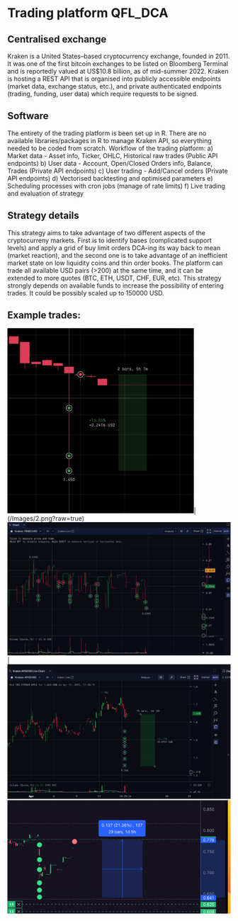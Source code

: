 # Trading platform QFL_DCA

## Centralised exchange
Kraken is a United States–based cryptocurrency exchange, founded in 2011. It was one of the first bitcoin exchanges to be listed on Bloomberg Terminal and is reportedly valued at US$10.8 billion, as of mid-summer 2022.
Kraken is hosting a REST API that is organised into publicly accessible endpoints (market data, exchange status, etc.), and private authenticated endpoints (trading, funding, user data) which require requests to be signed.

## Software
The entirety of the trading platform is been set up in R. There are no available libraries/packages in R to manage Kraken API, so everything needed to be coded from scratch.
Workflow of the trading platform:
a) Market data - Asset info, Ticker, OHLC, Historical raw trades (Public API endpoints) b) User data - Account, Open/Closed Orders info, Balance, Trades (Private API endpoints) c) User trading - Add/Cancel orders (Private API endpoints)
d) Vectorised backtesting and optimised parameters
e) Scheduling processes with cron jobs (manage of rate limits)
f) Live trading and evaluation of strategy

## Strategy details
This strategy aims to take advantage of two different aspects of the cryptocurreny markets. First is to identify bases (complicated support levels) and apply a grid of buy limit orders DCA-ing its way back to mean (market reaction), and the second one is to take advantage of an inefficient market state on low liquidity
coins and thin order books.
The platform can trade all available USD pairs (>200) at the same time, and it can be extended to more quotes (BTC, ETH, USDT, CHF, EUR, etc).
This strategy strongly depends on available funds to increase the possibility of entering trades. It could be possibly scaled up to 150000 USD.

## Example trades:
![Alt text](/Images/1.png?raw=true)|(/Images/2.png?raw=true)
![Alt text](/Images/3.png?raw=true)|![Alt text](/Images/4.png?raw=true)
![Alt text](/Images/5.png?raw=true)